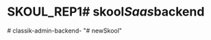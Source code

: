 # SKOUL_REP1#   s k o o l _ S a a s _ b a c k e n d  
 #   c l a s s i k - a d m i n - b a c k e n d -  
 "# newSkool" 
